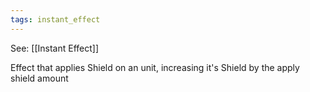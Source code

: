 ```yaml
---
tags: instant_effect
---
```


See: [[Instant Effect]]

Effect that applies Shield on an unit, increasing it's Shield by the apply shield amount
